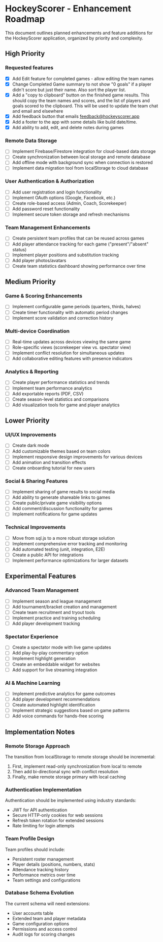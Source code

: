 # HockeyScorer - Enhancement Roadmap

This document outlines planned enhancements and feature additions for the HockeyScorer application, organized by priority and complexity.

## High Priority

### Requested features

- [x] Add Edit feature for completed games - allow editing the team names
- [x] Change Completed Game summary to not show "0 goals" if a player didn't score but just their name. Also sort the player list.
- [x] Add a "copy to clipboard" button on the finished game results. This should copy the team names and scores, and the list of players and goals scored to the clipboard. This will be used to update the team chat and email and elsewhere
- [x] Add feedback button that emails feedback@hockeyscorer.app
- [x] Add a footer to the app with some details like build date/time.
- [x] Add ability to add, edit, and delete notes during games

### Remote Data Storage

- [ ] Implement Firebase/Firestore integration for cloud-based data storage
- [ ] Create synchronization between local storage and remote database
- [ ] Add offline mode with background sync when connection is restored
- [ ] Implement data migration tool from localStorage to cloud database

### User Authentication & Authorization

- [ ] Add user registration and login functionality
- [ ] Implement OAuth options (Google, Facebook, etc.)
- [ ] Create role-based access (Admin, Coach, Scorekeeper)
- [ ] Add password reset functionality
- [ ] Implement secure token storage and refresh mechanisms

### Team Management Enhancements

- [ ] Create persistent team profiles that can be reused across games
- [ ] Add player attendance tracking for each game ("present"/"absent" status)
- [ ] Implement player positions and substitution tracking
- [ ] Add player photos/avatars
- [ ] Create team statistics dashboard showing performance over time

## Medium Priority

### Game & Scoring Enhancements

- [ ] Implement configurable game periods (quarters, thirds, halves)
- [ ] Create timer functionality with automatic period changes
- [ ] Implement score validation and correction history

### Multi-device Coordination

- [ ] Real-time updates across devices viewing the same game
- [ ] Role-specific views (scorekeeper view vs. spectator view)
- [ ] Implement conflict resolution for simultaneous updates
- [ ] Add collaborative editing features with presence indicators

### Analytics & Reporting

- [ ] Create player performance statistics and trends
- [ ] Implement team performance analytics
- [ ] Add exportable reports (PDF, CSV)
- [ ] Create season-level statistics and comparisons
- [ ] Add visualization tools for game and player analytics

## Lower Priority

### UI/UX Improvements

- [ ] Create dark mode
- [ ] Add customizable themes based on team colors
- [ ] Implement responsive design improvements for various devices
- [ ] Add animation and transition effects
- [ ] Create onboarding tutorial for new users

### Social & Sharing Features

- [ ] Implement sharing of game results to social media
- [ ] Add ability to generate shareable links to games
- [ ] Create public/private game visibility options
- [ ] Add comment/discussion functionality for games
- [ ] Implement notifications for game updates

### Technical Improvements

- [ ] Move from sql.js to a more robust storage solution
- [ ] Implement comprehensive error tracking and monitoring
- [ ] Add automated testing (unit, integration, E2E)
- [ ] Create a public API for integrations
- [ ] Implement performance optimizations for larger datasets

## Experimental Features

### Advanced Team Management

- [ ] Implement season and league management
- [ ] Add tournament/bracket creation and management
- [ ] Create team recruitment and tryout tools
- [ ] Implement practice and training scheduling
- [ ] Add player development tracking

### Spectator Experience

- [ ] Create a spectator mode with live game updates
- [ ] Add play-by-play commentary option
- [ ] Implement highlight generation
- [ ] Create an embeddable widget for websites
- [ ] Add support for live streaming integration

### AI & Machine Learning

- [ ] Implement predictive analytics for game outcomes
- [ ] Add player development recommendations
- [ ] Create automated highlight identification
- [ ] Implement strategic suggestions based on game patterns
- [ ] Add voice commands for hands-free scoring

## Implementation Notes

### Remote Storage Approach

The transition from localStorage to remote storage should be incremental:

1. First, implement read-only synchronization from local to remote
2. Then add bi-directional sync with conflict resolution
3. Finally, make remote storage primary with local caching

### Authentication Implementation

Authentication should be implemented using industry standards:

- JWT for API authentication
- Secure HTTP-only cookies for web sessions
- Refresh token rotation for extended sessions
- Rate limiting for login attempts

### Team Profile Design

Team profiles should include:

- Persistent roster management
- Player details (positions, numbers, stats)
- Attendance tracking history
- Performance metrics over time
- Team settings and configurations

### Database Schema Evolution

The current schema will need extensions:

- User accounts table
- Extended team and player metadata
- Game configuration options
- Permissions and access control
- Audit logs for scoring changes
